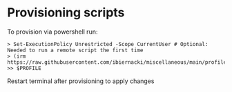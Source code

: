 # Provisioning scripts
To provision via powershell run:
``` 
> Set-ExecutionPolicy Unrestricted -Scope CurrentUser # Optional: Needed to run a remote script the first time
> (irm https://raw.githubusercontent.com/ibiernacki/miscellaneous/main/profile/pwsh/provision.ps1) >> $PROFILE
```
Restart terminal after provisioning to apply changes
